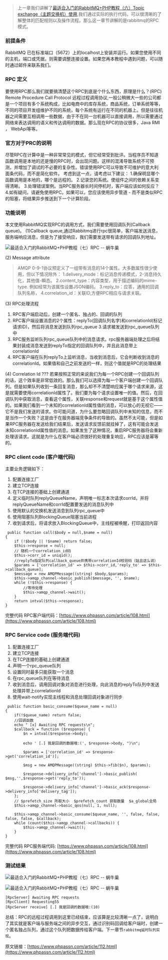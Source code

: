 >上一章我们讲解了[最适合入门的RabbitMQ+PHP教程（六）Topic exchange（主题交换机）使用](https://www.phpassn.com/article/108.html),我们通过实际的执行代码，可以很清晰的了解整体的匹配规则以及操作流程。那么这一章节讲解的是rabbitmq的RPC模式。

### 前提条件
RabbitMQ 已在标准端口（5672）上的localhost上安装并运行。如果您使用不同的主机，端口或凭据，则需要调整连接设置。如果您再本教程中遇到问题，可以随时通过邮件来联系我们。

### RPC 定义
要使用RPC那么我们就要搞清楚这个RPC到底是个什么东西，原理是什么？(RPC) Remote Procedure Call Protocol 远程过程调用协议,一般公稍微大一些的公司都是一个项目有多个系统构成，比如电商中的库存系统，商品系统，订单系统等等，不同的项目开发组维护不同的系统，每个系统有运行在不同的机器上。但是往往机器之间需要互相调用一些数据，由于不在同一台机器可以直接调用，所以需要通过网络来表达调用的语义和传达调用的数据。那么现在RPC的协议很多，Java RMI ， WebApi等等。

### 官方对于PRC的说明
尽管RPC在计算中是一种非常常见的模式，但它经常受到批评。当程序员不知道函数调用是本地的还是慢的RPC时，会出现问题。这样的混淆导致系统不可预测，并增加了调试的不必要的复杂性。错误使用RPC可以导致不可维护的意大利面条代码，而不是简化软件。
考虑到这一点，请考虑以下建议：
1.确保明显哪个函数调用是本地的，哪个是远程的。
2.记录您的系统。使组件之间的依赖关系变得清晰。
3.处理错误案例。当RPC服务器长时间停机时，客户端应该如何反应？
4.如有疑问，请避免使用RPC。如果可以，您应该使用异步管道 - 而不是类似RPC的阻塞，将结果异步推送到下一个计算阶段。

### 功能说明
本文使用RabbitMQ实现RPC的调用方式，我们需要使用回调队列(Callback queue)。
(1)Callback queue,通过Rabbitmq进行rpc很简单，客户端发送消息，服务端响应消息，但是为了接受响应，我们需要发送带有请求的回调队列地址。

![最适合入门的RabbitMQ+PHP教程（七）RPC -- 蜗牛巢](https://image.phpassn.com/upload/Assn02/72/p8/2019-04-07_72a02e2313cf387c8e5d54a1de16ee31)

(2) Message attribute
>AMQP 0-9-1协议预定义了一组带有消息的14个属性。大多数属性很少使用，但以下情况除外：
1.delivery_mode：标记消息传递模式，2-消息持久化，其他值-瞬态。
2.content_type：内容类型，用于描述编码的mime-type. 例如经常为该属性设置JSON编码。
3.reply_to：应答，通用的回调队列名称，
4.correlation_id：关联ID,方便RPC相应与请求关联。

(3) RPC处理流程
1. RPC客户端启动后，创建一个匿名、独占的、回调的队列
2. RPC客户端设置消息的2个属性：replyTo(回调队列名字)和correlationId(标记请求ID)，然后将消息发送到队列rpc_queue
3.请求被发送到rpc_queue队列中
4. RPC服务监听队列rpc_queue队列中的消息请求。rpc服务器端处理之后将结果封装成消息发送到replyTo指定的回调队列中，并且此消息带上correlationId
5. RPC客户端在队列replyTo上监听消息，当收到消息后，它会判断收到消息的correlationId。如果值和自己之前发送的一样，则这个值就是RPC的处理结果

(4) Correlation Id ??? 
若果按照正常的来说我们为每一个RPC创建一个回调队列的话，这个效率是非常低效的。那么我们可以选择为每一个客户端创建一个回调队列。但是如果队列收到一条回复消息，那么却不不清楚响应属于哪个请求来源，这是就需要使用correlationId属性了。我们要为每个请求设置唯一的值。然后，在回调队列中获取消息，查看这个属性，关联response和request就是基于这个属性值的。如果我们看到一个未知的correlationId属性值的消息，可以放心的无视它——它不是我们发送的请求。你可能问道，为什么要忽略回调队列中未知的信息，而不是当作一个失败？这是由于在服务器端竞争条件的导致的。虽然不太可能，但是如果RPC服务器在发送给我们结果后，发送请求反馈前就挂掉了，这有可能会发送未知correlationId属性值的消息。如果发生了这种情况，重启RPC服务器将会重新处理该请求。这就是为什么在客户端必须很好的处理重复响应，RPC应该是幂等的。

### RPC client code (客户端代码)
主要业务逻辑如下：
1. 配置连接工厂
2. 建立TCP连接
3. 在TCP连接的基础上创建通道
4. 定义临时队列replyQueueName，声明唯一标志本次请求corrId，并将replyQueueName和corrId配置要发送的消息队列中
5. 使用默认的交换机发送消息到队列rpc_queue中
6. 使用阻塞队列BlockingQueue阻塞当前进程
7. 收到请求后，将请求放入BlockingQueue中，主线程被唤醒，打印返回内容
```
 public function call($body = null,$name = null)
{
    if (!$body || !$name) return false;
    $this->response = null;
    // 随机一个correlation_id码
    $this->corr_id = uniqid();
    //replyTo指定队列callback_queue并携带correlationId校验码（姑且这么说）
    $params = ['correlation_id' => $this->corr_id,'reply_to' => $this->callback_queue];
    $message = new AMQPMessage((string) $body,$params);
    $this->amqp_channel->basic_publish($message, '', $name);
    while (!$this->response) {
        //等待处理
        $this->amqp_channel->wait();
    }
    return intval($this->response);
}
```
完整代码 
RPC客户端代码：[https://www.phpassn.com/article/108.html](https://www.phpassn.com/article/108.html)

### RPC Service code (服务端代码)
1. 配置连接工厂
2. 建立TCP连接
3. 在TCP连接的基础上创建通道
4. 声明一个rpc_queue队列
5. 设置同时最多只能获取一个消息
6. 在rpc_queue队列在等待消息
7. 收到消息后，调用回调对象对消息进行处理，向此消息的replyTo队列中发送处理并带上correlationId
8. 使用wait-notify实现主线程和消息处理回调对象进行同步
```
 public function basic_consume($queue_name = null)
{
    if(!$queue_name) return false;
    //回调函数
    echo " [x] Awaiting RPC requests\n";
    $callback = function ($response) {
        $n = intval($response->body);

        echo ' [.] 我是回调的数据哦:(', $response->body, ")\n";

        $params = ['correlation_id' => $response->get('correlation_id')];

        $msg = new AMQPMessage((string) $this->fib($n), $params);

        $response->delivery_info['channel']->basic_publish( $msg,'',$response->get('reply_to'));

        $response->delivery_info['channel']->basic_ack($response->delivery_info['delivery_tag']);
    };
    // $prefetch_size 所取大小  $prefetch_count 获取数量  $a_global全局
    $this->amqp_channel->basic_qos(null, 1, null);

    $this->amqp_channel->basic_consume($queue_name, '', false, false, false, false, $callback);
    while (count($this->amqp_channel->callbacks)) {
        $this->amqp_channel->wait();
    }
}
```
完整代码 
RPC服务端代码: [https://www.phpassn.com/article/108.html](https://www.phpassn.com/article/108.html)

### 测试结果
![最适合入门的RabbitMQ+PHP教程（七）RPC -- 蜗牛巢](https://image.phpassn.com/upload/Assn02/25/t4/2019-04-07_11815239d72d93badd2f7fb5aa2084f6)

![最适合入门的RabbitMQ+PHP教程（七）RPC -- 蜗牛巢](https://image.phpassn.com/upload/Assn02/90/j1/2019-04-07_d637f09c7d05d56324f09efee7445561)

```
[RpcServer] Awaiting RPC requests
[RpcClient] Requesting55
[RpcServer receive] [.] 我是回调的数据哦:(10)
```
总结：RPC的远程过程调用到这里已经结束，应该算是比较清晰一点了，说明白了其实就是客户端与服务端之间的异步交互，通过识别码回调给客户端时，创建一个匿名独占队列，通过这个队列把数据传给客户端。下一章节`rabbitmq延时队列实现`。

原文链接：[https://www.phpassn.com/article/112.html](https://www.phpassn.com/article/112.html)